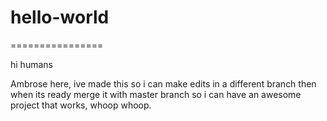 # hello-world
================

hi humans

Ambrose here, ive made this so i can make edits in a different branch then when its ready merge it with
master branch so i can have an awesome project that works, whoop whoop. 
